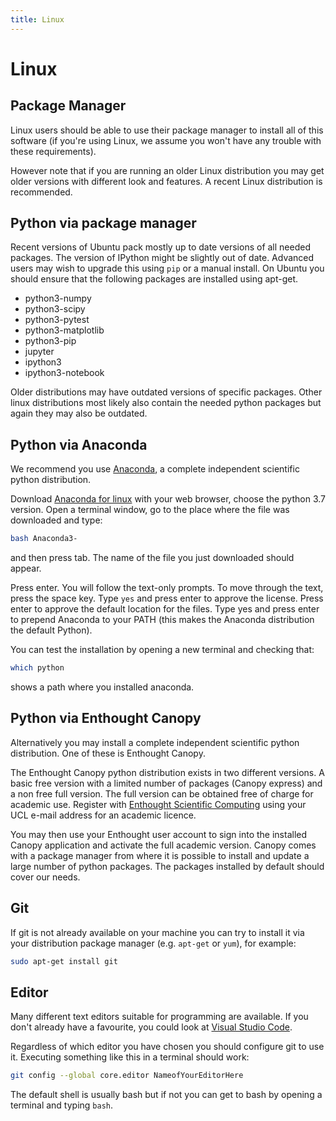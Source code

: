 ```yaml
---
title: Linux
---
```


Linux
=====

Package Manager
---------------

Linux users should be able to use their package manager to install all of this software (if you're
using Linux, we assume you won't have any trouble with these requirements).

However note that if you are running an older Linux distribution you may get older versions with
different look and features.  A recent Linux distribution is recommended.

Python via package manager
--------------------------

Recent versions of Ubuntu pack mostly up to date versions of all needed
packages. The version of IPython might be slightly out of date. Advanced users may wish to upgrade
this using ```pip``` or a manual install. On Ubuntu you should ensure that the following packages
are installed using apt-get.

*  python3-numpy
*  python3-scipy
*  python3-pytest
*  python3-matplotlib
*  python3-pip
*  jupyter
*  ipython3
*  ipython3-notebook

Older distributions may have outdated versions of specific packages.
Other linux distributions most likely also contain the needed python packages but again
they may also be outdated.

Python via Anaconda
-----------------------

We recommend you use [Anaconda](https://anaconda.org/), a complete independent scientific python distribution.

Download [Anaconda for linux](https://www.anaconda.com/download/#linux) with your web browser, choose
the python 3.7 version.  Open a terminal window, go to the place where the file was downloaded  and type:

```bash
bash Anaconda3-
```

and then press tab. The name of the file you just downloaded should appear.

Press enter. You will follow the text-only prompts. To move through the text,
press the space key. Type `yes` and press enter to approve the license. Press
enter to approve the default location for the files. Type yes and press
enter to prepend Anaconda to your PATH (this makes the Anaconda distribution
the default Python).

You can test the installation by opening a new terminal and checking that:

```bash
which python
```

shows a path where you installed anaconda.


Python via Enthought Canopy
---------------------------

Alternatively you may install a complete independent scientific python distribution. One of these is
Enthought Canopy.

The Enthought Canopy python distribution exists in two different versions. A basic free version with
a limited number of packages (Canopy express) and a non free full version. The full version can be
obtained free of charge for academic use. Register with
[Enthought Scientific Computing](https://enthought.com/products/canopy/academic/) using your UCL
e-mail address for an academic licence.

You may then use your Enthought user account to sign into the installed Canopy application and
activate the full academic version. Canopy comes with a package manager from where it is possible to
install and update a large number of python packages. The packages installed by default should cover
our needs.

Git
---

If git is not already available on your machine you can try to install it via your distribution
package manager (e.g. `apt-get` or `yum`), for example:

``` bash
sudo apt-get install git
```

Editor
------

Many different text editors suitable for programming are available.  If you don't already have a
favourite, you could look at [Visual Studio Code](https://code.visualstudio.com/).

Regardless of which editor you have chosen you should configure git to use it. Executing something
like this in a terminal should work:

``` bash
git config --global core.editor NameofYourEditorHere
```

The default shell is usually bash but if not you can get to bash by opening a terminal and typing
`bash`.

